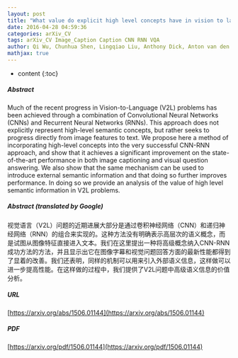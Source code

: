 ```yaml
---
layout: post
title: "What value do explicit high level concepts have in vision to language problems?"
date: 2016-04-28 04:59:36
categories: arXiv_CV
tags: arXiv_CV Image_Caption Caption CNN RNN VQA
author: Qi Wu, Chunhua Shen, Lingqiao Liu, Anthony Dick, Anton van den Hengel
mathjax: true
---
```


* content
{:toc}

##### Abstract
Much of the recent progress in Vision-to-Language (V2L) problems has been achieved through a combination of Convolutional Neural Networks (CNNs) and Recurrent Neural Networks (RNNs). This approach does not explicitly represent high-level semantic concepts, but rather seeks to progress directly from image features to text. We propose here a method of incorporating high-level concepts into the very successful CNN-RNN approach, and show that it achieves a significant improvement on the state-of-the-art performance in both image captioning and visual question answering. We also show that the same mechanism can be used to introduce external semantic information and that doing so further improves performance. In doing so we provide an analysis of the value of high level semantic information in V2L problems.

##### Abstract (translated by Google)
视觉语言（V2L）问题的近期进展大部分是通过卷积神经网络（CNN）和递归神经网络（RNN）的组合来实现的。这种方法没有明确表示高层次的语义概念，而是试图从图像特征直接进入文本。我们在这里提出一种将高级概念纳入CNN-RNN成功方法的方法，并且显示出它在图像字幕和视觉问题回答方面的最新性能都得到了显着的改善。我们还表明，同样的机制可以用来引入外部语义信息，这样做可以进一步提高性能。在这样做的过程中，我们提供了V2L问题中高级语义信息的价值分析。

##### URL
[https://arxiv.org/abs/1506.01144](https://arxiv.org/abs/1506.01144)

##### PDF
[https://arxiv.org/pdf/1506.01144](https://arxiv.org/pdf/1506.01144)

